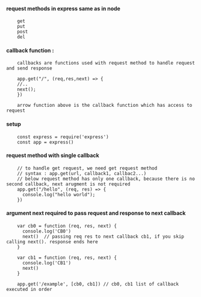 #### request methods in express same as in node

        get
        put 
        post
        del
        
#### callback function : 

        callbacks are functions used with request method to handle request and send response

        app.get("/", (req,res,next) => { 
        //.. 
        next();
        })

        arrow function above is the callback function which has access to request   

#### setup

        const express = require('express')
        const app = express()

#### request method with single callback

        // to handle get request, we need get request method
        // syntax : app.get(url, callback1, callbac2...)
        // below request method has only one callback, because there is no second callback, next arugment is not required
        app.get("/hello", (req, res) => {
          console.log("hello world");
        })


#### argument next required to pass request and response to next callback

        var cb0 = function (req, res, next) {
          console.log('CB0')
          next()  // passing req res to next callback cb1, if you skip calling next(). response ends here
        }

        var cb1 = function (req, res, next) {
          console.log('CB1')
          next()
        }

        app.get('/example', [cb0, cb1]) // cb0, cb1 list of callback executed in order
